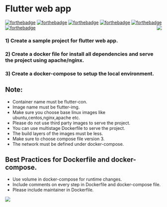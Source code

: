 # Flutter web app

[![forthebadge](https://forthebadge.com/images/badges/built-with-love.svg)](https://forthebadge.com)
[![forthebadge](https://forthebadge.com/images/badges/built-for-android.svg)](https://forthebadge.com)
[![forthebadge](https://forthebadge.com/images/badges/0-percent-optimized.svg)](https://forthebadge.com)
[![forthebadge](https://forthebadge.com/images/badges/powered-by-coffee.svg)](https://forthebadge.com)
[![forthebadge](https://forthebadge.com/images/badges/powered-by-responsibility.svg)](https://forthebadge.com)
[![forthebadge](https://forthebadge.com/images/badges/built-by-developers.svg)](https://forthebadge.com)
<img align='right' src="https://miro.medium.com/max/624/1*hWVuG63ZyXU7o8idgUHW5g.gif">

### 1) Create a sample project for flutter web app.
### 2) Create a docker file for install all dependencies and serve the project using apache/nginx.
### 3) Create a docker-compose to setup the local environment.

 
## Note:
* Container name must be flutter-con.
* Image name must be flutter-img.
* Make sure you choose base linux images like ubuntu,centos,nginx,apache etc.
* Please do not use third party images to serve the project.
* You can use multistage Dockerfile to serve the project.
* The build layers of the images must be less.
* Make sure to choose compose file version 3.
* The network must be defined under docker-compose. 



## Best Practices for Dockerfile and docker-compose.
* Use volume in docker-compose for runtime changes.
* Include comments on every step in Dockerfile and docker-compose file.
* Please include maintainer in Dockerfile.

<img align='center' src="https://dashbouquet.com/static/020b2d58fcc9ac999513a862aa01314c/d47f1/flutter-app-development-post.jpg">

